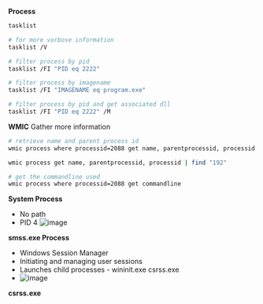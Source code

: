 **Process**
```bash
tasklist

# for more vorbose information
tasklist /V

# filter process by pid
tasklist /FI "PID eq 2222"

# filter process by imagename
tasklist /FI "IMAGENAME eq program.exe"

# filter process by pid and get associated dll
tasklist /FI "PID eq 2222" /M
```


**WMIC** Gather more information
```bash
# retrieve name and parent process id
wmic process where processid=2088 get name, parentprocessid, processid

wmic process get name, parentprocessid, processid | find "192"

# get the commandline used
wmic process where processid=2088 get commandline
```

**System Process**
- No path
- PID 4
![image](https://github.com/user-attachments/assets/4b99fe1f-397d-44da-8c3f-28627ab897fa)

**smss.exe Process**
- Windows Session Manager
- Initiating and managing user sessions
- Launches child processes - wininit.exe csrss.exe
- ![image](https://github.com/user-attachments/assets/1becaedc-2a48-4a41-b772-39d2f78de894)


**csrss.exe**
